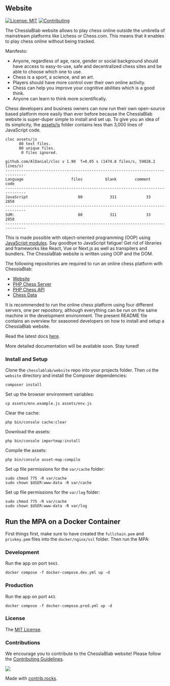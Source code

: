 ## Website

[![License: MIT](https://img.shields.io/badge/License-MIT-blue.svg)](https://www.gnu.org/licenses/gpl-3.0)
[![Contributing](https://img.shields.io/badge/contributions-welcome-brightgreen.svg?style=flat)](https://github.com/dwyl/esta/issues)

The ChesslaBlab website allows to play chess online outside the umbrella of mainstream platforms like Lichess or Chess.com. This means that it enables to play chess online without being tracked.

Manifesto:

- Anyone, regardless of age, race, gender or social background should have access to easy-to-use, safe and decentralized chess sites and be able to choose which one to use.
- Chess is a sport, a science, and an art.
- Players should have more control over their own online activity.
- Chess can help you improve your cognitive abilities which is a good think.
- Anyone can learn to think more scientifically.

Chess developers and business owners can now run their own open-source based platform more easily than ever before because the ChesslaBlab website is super-duper simple to install and set up. To give you an idea of its simplicity, the [assets/js](https://github.com/chesslablab/website/tree/main/assets/js) folder contains less than 3,000 lines of JavaScript code.

```text
cloc assets/js
      80 text files.
      80 unique files.                              
       0 files ignored.

github.com/AlDanial/cloc v 1.90  T=0.05 s (1474.8 files/s, 59028.2 lines/s)
-------------------------------------------------------------------------------
Language                     files          blank        comment           code
-------------------------------------------------------------------------------
JavaScript                      80            311             33           2858
-------------------------------------------------------------------------------
SUM:                            80            311             33           2858
-------------------------------------------------------------------------------
```

This is made possible with object-oriented programming (OOP) using [JavaScript modules](https://developer.mozilla.org/en-US/docs/Web/JavaScript/Guide/Modules#importing_modules_using_import_maps). Say goodbye to JavaScript fatigue! Get rid of libraries and frameworks like React, Vue or Next.js as well as transpilers and bundlers. The ChesslaBlab website is written using OOP and the DOM.

The following repositories are required to run an online chess platform with ChesslaBlab:

- [Website](https://github.com/chesslablab/website)
- [PHP Chess Server](https://github.com/chesslablab/chess-server)
- [PHP Chess API](https://github.com/chesslablab/chess-api)
- [Chess Data](https://github.com/chesslablab/chess-data)

It is recommended to run the online chess platform using four different servers, one per repository, although everything can be run on the same machine in the development environment. The present README file contains an overview for seasoned developers on how to install and setup a ChesslaBlab website.

Read the latest docs [here](https://chesslablab.github.io/website/).

More detailed documentation will be available soon. Stay tuned!

### Install and Setup

Clone the `chesslablab/website` repo into your projects folder. Then `cd` the `website` directory and install the Composer dependencies:

```text
composer install
```

Set up the browser environment variables:

```text
cp assets/env.example.js assets/env.js
```

Clear the cache:

```text
php bin/console cache:clear
```

Download the assets:

```text
php bin/console importmap:install
```

Compile the assets:

```text
php bin/console asset-map:compile
```

Set up file permissions for the `var/cache` folder:

```
sudo chmod 775 -R var/cache
sudo chown $USER:www-data -R var/cache
```

Set up file permissions for the `var/log` folder:

```
sudo chmod 775 -R var/cache
sudo chown $USER:www-data -R var/log
```

## Run the MPA on a Docker Container

First things first, make sure to have created the `fullchain.pem` and `privkey.pem` files into the `docker/nginx/ssl` folder. Then run the MPA:

### Development

Run the app on port `9443`.

```text
docker compose -f docker-compose.dev.yml up -d
```

### Production

Run the app on port `443`.

```text
docker compose -f docker-compose.prod.yml up -d
```

### License

The [MIT License](https://github.com/chesslablab/website/blob/master/LICENSE).

### Contributions

We encourage you to contribute to the ChesslaBlab website! Please follow the [Contributing Guidelines](https://github.com/chesslablab/website/blob/master/CONTRIBUTING.md).

<a href="https://github.com/chesslablab/website/graphs/contributors">
  <img src="https://contrib.rocks/image?repo=chesslablab/website" />
</a>

Made with [contrib.rocks](https://contrib.rocks).

